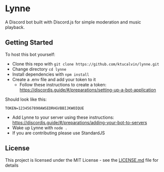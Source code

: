 # Lynne

A Discord bot built with Discord.js for simple moderation and music playback.

## Getting Started

To host this bot yourself:

* Clone this repo with `git clone https://github.com/ktucalvin/lynne.git`
* Change directory `cd lynne`
* Install dependencies with `npm install`
* Create a .env file and add your token to it
    * Follow these instructions to create a token:  
    https://discordjs.guide/#/preparations/setting-up-a-bot-application

Should look like this:
```
TOKEN=1234567890AWSEDRHGVBBIJKWOIQUE
```
* Add Lynne to your server using these instructions:  
https://discordjs.guide/#/preparations/adding-your-bot-to-servers
* Wake up Lynne with `node .`
* If you are contributing please use StandardJS

## License

This project is licensed under the MIT License - see the [LICENSE.md](LICENSE.md) file for details
